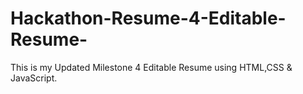 # Hackathon-Resume-4-Editable-Resume-
This is my Updated Milestone 4 Editable Resume using HTML,CSS &amp; JavaScript.
